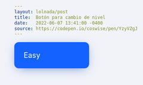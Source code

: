 ```yaml
---
layout: lolnada/post
title:  Botón para cambio de nivel
date:   2022-06-07 13:41:00 -0400
source: https://codepen.io/coswise/pen/YzyVZgJ
---
```

<script type="text/javascript" src="https://cdnjs.cloudflare.com/ajax/libs/jquery/3.4.1/jquery.min.js"></script>
<script type="text/javascript" src="/assets/jquery.transit.min.js"></script>
<script type="text/javascript" src="/assets/jquery.bez.js"></script>

<style type="text/css">
@import url("https://fonts.googleapis.com/css?family=Muli:300,400,700,900");
.btn-wrap {
  -webkit-user-select: none;
  -moz-user-select: none;
  -ms-user-select: none;
  user-select: none;
}

html {
  display: flex;
  justify-content: center;
  align-items: center;
  background: #f1f3f9;
  height: 100vh;
  font-family: "Muli", Arial, sans-serif;
}

#dribbble {
  position: fixed;
  display: block;
  right: 70px;
  bottom: 16px;
}
#dribbble svg {
  display: block;
  width: 76px;
  height: 24px;
  fill: rgba(146, 156, 208, 0.8);
}

#twitter {
  position: fixed;
  display: block;
  right: 25px;
  bottom: 11px;
}
#twitter svg {
  width: 24px;
  height: 24px;
  fill: rgba(146, 156, 208, 0.8);
}

#hicon {
  position: fixed;
  display: block;
  left: 25px;
  bottom: -42px;
}
#hicon svg {
  width: 78px;
  height: 78px;
  fill: rgba(146, 156, 208, 0.8);
}

.cnt, .btn-cnt {
  display: flex;
  justify-content: center;
  align-items: center;
}

.lock-on, .cnt, .btn-wrap, .concept-wrap {
  width: 200px;
  height: 70px;
}

.concept-wrap {
  position: relative;
  cursor: pointer;
}

.btn-wrap {
  cursor: pointer;
  position: absolute;
  background: #1462ff;
  border-radius: 12px;
  box-shadow: 0 6px 30px -10px #4a74c9;
  overflow: hidden;
  transform: translateX(0);
}

.btn-cnt {
  position: absolute;
  top: 0;
  right: 0;
  flex-direction: row;
  height: 70px;
  width: 800px;
  z-index: 9;
}

.cnt {
  justify-content: space-around;
  box-sizing: border-box;
  padding: 0 25px;
}
.cnt .text {
  text-align: left;
  font-size: 1.4em;
  margin-right: auto;
  color: #fff;
}
.cnt .icon {
  margin-top: 3px;
  color: #fff;
}

.tap {
  width: 140px;
  height: 140px;
  position: absolute;
  background: transparent;
  opacity: 0.4;
  top: calc(50% - 69px);
  right: -32px;
  border-radius: 50%;
  z-index: 4;
  display: flex;
  justify-content: center;
  align-items: center;
  z-index: 3;
}

.wave {
  width: 30px;
  height: 30px;
  background: #4784ff;
  border-radius: 50%;
  opacity: 0;
}

.wave-act {
  animation: t-wave 599ms cubic-bezier(0.77, 0.06, 0, 0.99) forwards;
}

@keyframes t-wave {
  0% {
    width: 50px;
    height: 50px;
    opacity: 0;
  }
  15% {
    opacity: 1;
  }
  20% {
    width: 40px;
    height: 40px;
  }
  50% {
    opacity: 0.9;
  }
  80% {
    opacity: 0;
  }
  100% {
    opacity: 0;
    width: 140px;
    height: 140px;
  }
}
.lock-on {
  background: transparent;
  position: absolute;
  z-index: 11;
  cursor: pointer;
}
</style>

<div class='lock'></div>
<div class='concept-wrap' id='mainWrap'>
  <div class='tap'>
    <div class='wave'></div>
  </div>
  <div class='btn-wrap' id='btn'>
    <div class='btn-cnt' id='content'>
      <div class='cnt cnt-1'><p class='text'>Expert</p>
        <i class='icon' data-feather="chevron-right"></i>
      </div>
      <div class='cnt cnt-2'><p class='text'>Hard</p>
        <i class='icon' data-feather="chevron-right"></i>
      </div>
      <div class='cnt cnt-3'><p class='text'>Normal</p>
        <i class='icon' data-feather="chevron-right"></i>
      </div>
      <div class='cnt cnt-4'><p class='text'>Easy</p>
        <i class='icon' data-feather="chevron-right"></i>
      </div>
    </div>
  </div>
</div>

<!-- References Dribbble / Twitter / Hicon Pack -->
<div class='cs-ref'>
  <a class='cs-dribbble' href="https://dribbble.com/shots/14106091-UI-Custom-Select-Tag" target='_blank'>
    <div id='svgDribbble'></div>
  </a>
  <a class='cs-twitter' target='_blank' href="https://twitter.com/CosWiSe">
    <div id='svgTwitter'></div>
  </a>
    <a class="cs-hicon" target="_new" href="https://hicon.cosm.ws">
    <div id='svgHicon'></div>
  </a>
</div>


<script type="text/javascript">
// ICONS CALLBACK
feather.replace();

// SVGs
$('#svgDribbble').load('https://s3-us-west-2.amazonaws.com/s.cdpn.io/373860/references.html #dribbble');
$('#svgTwitter').load('https://s3-us-west-2.amazonaws.com/s.cdpn.io/373860/references.html #twitter');
$('#svgHicon').load('https://s3-us-west-2.amazonaws.com/s.cdpn.io/373860/references.html #hicon');

// NEW CODE HERE

// Variables
var btnSz = 200;
var c = 0;
var bezierEasing = 'cubic-bezier(.69,-0.49,0,1)';
var t1 = 299;
var t2 = 1198;

var bZ2 = 'cubic-bezier(.46,.56,0,.88)'

$('#mainWrap').on('click', function() {
  c++;
  console.log(c);
  
  // Lock
  $('.lock').addClass('lock-on');
  setTimeout(function() {
    $('.lock').removeClass('lock-on');
  }, 1200);
  
  // Wave
  $('.wave').addClass('wave-act');
  setTimeout(function() {
    $('.wave').removeClass('wave-act');
  }, 1000);

  // Move Button
  setTimeout(function() {
    $('#btn').transition({
      x: '+=10px'
    }, 289, bZ2, function() {
      $('#btn').transition({
        x: '0px'
      }, 289, bZ2);
    }); 
  }, 399);


  // Move Content
  setTimeout(function() {
    if (c <= 2) {
      $('#content').transition({
        x: '+=220px'
      }, t1, bezierEasing, function() {
        $('#content').transition({
          x: '-=20'
        }, 699, 'cubic-bezier(.25,.49,.2,1)');
      });

    } else if (c == 3) {
      $('#content').transition({
        x: '+=220px'
      }, t1, bezierEasing, function() {
        $('#content').transition({
          x: '-=20'
        }, 699, 'cubic-bezier(.25,.49,.2,1)');
      });
      setTimeout(function() {
        $('.cnt-1').css('order', '4');
        $('#content').transition({
          x: '0'
        }, 0);
      }, t2);
    } else if (c == 4) {
      $('#content').transition({
        x: '+=220px'
      }, t1, bezierEasing, function() {
        $('#content').transition({
          x: '-=20'
        }, 699, 'cubic-bezier(.25,.49,.2,1)');
      });
      setTimeout(function() {
        $('#content').transition({
          x: '0'
        }, 0);
        $('.cnt-1').css('order', '0');
      }, t2);
      c = 0;
    } 
  }, 399)


});
</script>